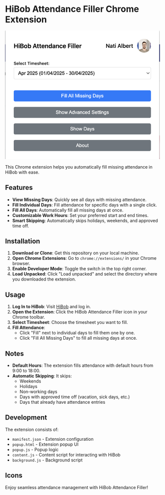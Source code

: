 # HiBob Attendance Filler Chrome Extension

![HiBob Attendance Filler](images/screenshot.png)

This Chrome extension helps you automatically fill missing attendance in HiBob with ease.

## Features

- **View Missing Days**: Quickly see all days with missing attendance.
- **Fill Individual Days**: Fill attendance for specific days with a single click.
- **Fill All Days**: Automatically fill all missing days at once.
- **Customizable Work Hours**: Set your preferred start and end times.
- **Smart Skipping**: Automatically skips holidays, weekends, and approved time off.

## Installation

1. **Download or Clone**: Get this repository on your local machine.
2. **Open Chrome Extensions**: Go to `chrome://extensions/` in your Chrome browser.
3. **Enable Developer Mode**: Toggle the switch in the top right corner.
4. **Load Unpacked**: Click "Load unpacked" and select the directory where you downloaded the extension.

## Usage

1. **Log In to HiBob**: Visit [HiBob](https://app.hibob.com) and log in.
2. **Open the Extension**: Click the HiBob Attendance Filler icon in your Chrome toolbar.
3. **Select Timesheet**: Choose the timesheet you want to fill.
4. **Fill Attendance**:
   - Click "Fill" next to individual days to fill them one by one.
   - Click "Fill All Missing Days" to fill all missing days at once.

## Notes

- **Default Hours**: The extension fills attendance with default hours from 9:00 to 18:00.
- **Automatic Skipping**: It skips:
  - Weekends
  - Holidays
  - Non-working days
  - Days with approved time off (vacation, sick days, etc.)
  - Days that already have attendance entries

## Development

The extension consists of:
- `manifest.json` - Extension configuration
- `popup.html` - Extension popup UI
- `popup.js` - Popup logic
- `content.js` - Content script for interacting with HiBob
- `background.js` - Background script

## Icons


Enjoy seamless attendance management with HiBob Attendance Filler!